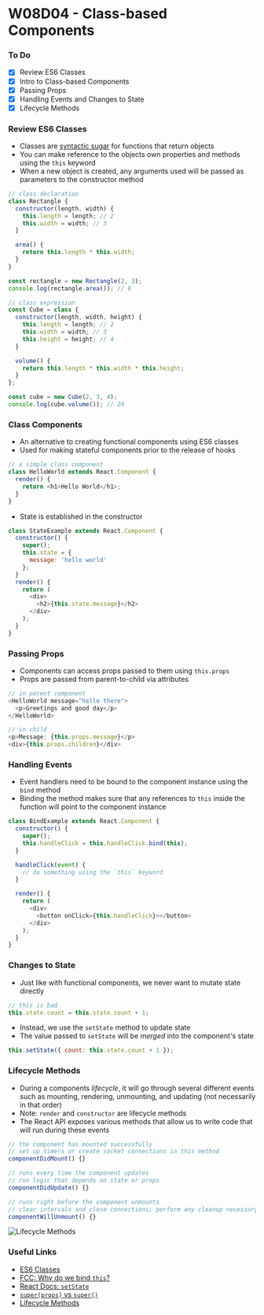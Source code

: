 # W08D04 - Class-based Components

### To Do
- [x] Review ES6 Classes
- [x] Intro to Class-based Components
- [x] Passing Props
- [x] Handling Events and Changes to State
- [x] Lifecycle Methods

### Review ES6 Classes
* Classes are [syntactic sugar](https://en.wikipedia.org/wiki/Syntactic_sugar) for functions that return objects
* You can make reference to the objects own properties and methods using the `this` keyword
* When a new object is created, any arguments used will be passed as parameters to the constructor method

```js
// class declaration
class Rectangle {
  constructor(length, width) {
    this.length = length; // 2
    this.width = width; // 3
  }

  area() {
    return this.length * this.width;
  }
}

const rectangle = new Rectangle(2, 3);
console.log(rectangle.area()); // 6

// class expression
const Cube = class {
  constructor(length, width, height) {
    this.length = length; // 2
    this.width = width; // 3
    this.height = height; // 4
  }

  volume() {
    return this.length * this.width * this.height;
  }
};

const cube = new Cube(2, 3, 4);
console.log(cube.volume()); // 24
```

### Class Components
* An alternative to creating functional components using ES6 classes
* Used for making stateful components prior to the release of hooks

```js
// a simple class component
class HelloWorld extends React.Component {
  render() {
    return <h1>Hello World</h1>;
  }
}
```

* State is established in the constructor

```js
class StateExample extends React.Component {
  constructor() {
    super();
    this.state = {
      message: 'hello world'
    };
  }
  render() {
    return (
      <div>
        <h2>{this.state.message}</h2>
      </div>
    );
  }
}
```

### Passing Props
* Components can access props passed to them using `this.props`
* Props are passed from parent-to-child via attributes

```js
// in parent component
<HelloWorld message="hello there">
  <p>Greetings and good day</p>
</HelloWorld>

// in child
<p>Message: {this.props.message}</p>
<div>{this.props.children}</div>
```

### Handling Events
* Event handlers need to be bound to the component instance using the `bind` method
* Binding the method makes sure that any references to `this` inside the function will point to the component instance

```js
class BindExample extends React.Component {
  constructor() {
    super();
    this.handleClick = this.handleClick.bind(this);
  }

  handleClick(event) {
    // do something using the `this` keyword
  }

  render() {
    return (
      <div>
        <button onClick={this.handleClick}></button>
      </div>
    );
  }
}
```

### Changes to State
* Just like with functional components, we never want to mutate state directly

```js
// this is bad
this.state.count = this.state.count + 1;
```

* Instead, we use the `setState` method to update state
* The value passed to `setState` will be _merged_ into the component's state

```js
this.setState({ count: this.state.count + 1 });
```

### Lifecycle Methods
* During a components _lifecycle_, it will go through several different events such as mounting, rendering, unmounting, and updating (not necessarily in that order)
* Note: `render` and `constructor` are lifecycle methods
* The React API exposes various methods that allow us to write code that will run during these events

```js
// the component has mounted successfully
// set up timers or create socket connections in this method
componentDidMount() {}

// runs every time the component updates
// run logic that depends on state or props
componentDidUpdate() {}

// runs right before the component unmounts
// clear intervals and close connections; perform any cleanup necessary
componentWillUnmount() {}
```

![Lifecycle Methods](https://miro.medium.com/max/4560/1*EnuAy1kb9nOcFuIzM49Srw.png)

### Useful Links
- [ES6 Classes](https://developer.mozilla.org/en-US/docs/Web/JavaScript/Reference/Classes)
- [FCC: Why do we bind `this`?](https://www.freecodecamp.org/news/this-is-why-we-need-to-bind-event-handlers-in-class-components-in-react-f7ea1a6f93eb/)
- [React Docs: `setState`](https://reactjs.org/docs/react-component.html#setstate)
- [`super(props)` vs `super()`](https://overreacted.io/why-do-we-write-super-props/)
- [Lifecycle Methods](https://programmingwithmosh.com/javascript/react-lifecycle-methods/)
